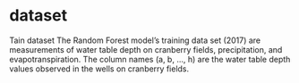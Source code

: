 # dataset
Tain dataset
The Random Forest model’s training data set (2017) are measurements of water table depth on cranberry fields, precipitation, and evapotranspiration.
The column names (a, b, ..., h) are the water table depth values observed in the wells on cranberry fields.
